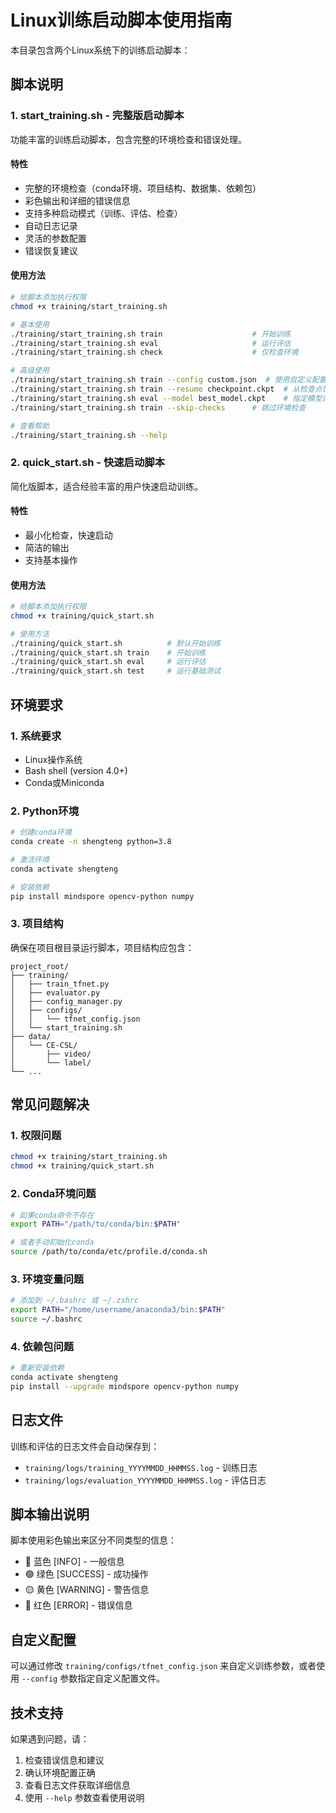 # Linux训练启动脚本使用指南

本目录包含两个Linux系统下的训练启动脚本：

## 脚本说明

### 1. start_training.sh - 完整版启动脚本

功能丰富的训练启动脚本，包含完整的环境检查和错误处理。

#### 特性
- 完整的环境检查（conda环境、项目结构、数据集、依赖包）
- 彩色输出和详细的错误信息
- 支持多种启动模式（训练、评估、检查）
- 自动日志记录
- 灵活的参数配置
- 错误恢复建议

#### 使用方法

```bash
# 给脚本添加执行权限
chmod +x training/start_training.sh

# 基本使用
./training/start_training.sh train                    # 开始训练
./training/start_training.sh eval                     # 运行评估
./training/start_training.sh check                    # 仅检查环境

# 高级使用
./training/start_training.sh train --config custom.json  # 使用自定义配置
./training/start_training.sh train --resume checkpoint.ckpt  # 从检查点恢复
./training/start_training.sh eval --model best_model.ckpt    # 指定模型评估
./training/start_training.sh train --skip-checks      # 跳过环境检查

# 查看帮助
./training/start_training.sh --help
```

### 2. quick_start.sh - 快速启动脚本

简化版脚本，适合经验丰富的用户快速启动训练。

#### 特性
- 最小化检查，快速启动
- 简洁的输出
- 支持基本操作

#### 使用方法

```bash
# 给脚本添加执行权限
chmod +x training/quick_start.sh

# 使用方法
./training/quick_start.sh          # 默认开始训练
./training/quick_start.sh train    # 开始训练
./training/quick_start.sh eval     # 运行评估
./training/quick_start.sh test     # 运行基础测试
```

## 环境要求

### 1. 系统要求
- Linux操作系统
- Bash shell (version 4.0+)
- Conda或Miniconda

### 2. Python环境
```bash
# 创建conda环境
conda create -n shengteng python=3.8

# 激活环境
conda activate shengteng

# 安装依赖
pip install mindspore opencv-python numpy
```

### 3. 项目结构
确保在项目根目录运行脚本，项目结构应包含：
```
project_root/
├── training/
│   ├── train_tfnet.py
│   ├── evaluator.py
│   ├── config_manager.py
│   ├── configs/
│   │   └── tfnet_config.json
│   └── start_training.sh
├── data/
│   └── CE-CSL/
│       ├── video/
│       └── label/
└── ...
```

## 常见问题解决

### 1. 权限问题
```bash
chmod +x training/start_training.sh
chmod +x training/quick_start.sh
```

### 2. Conda环境问题
```bash
# 如果conda命令不存在
export PATH="/path/to/conda/bin:$PATH"

# 或者手动初始化conda
source /path/to/conda/etc/profile.d/conda.sh
```

### 3. 环境变量问题
```bash
# 添加到 ~/.bashrc 或 ~/.zshrc
export PATH="/home/username/anaconda3/bin:$PATH"
source ~/.bashrc
```

### 4. 依赖包问题
```bash
# 重新安装依赖
conda activate shengteng
pip install --upgrade mindspore opencv-python numpy
```

## 日志文件

训练和评估的日志文件会自动保存到：
- `training/logs/training_YYYYMMDD_HHMMSS.log` - 训练日志
- `training/logs/evaluation_YYYYMMDD_HHMMSS.log` - 评估日志

## 脚本输出说明

脚本使用彩色输出来区分不同类型的信息：
- 🔵 蓝色 [INFO] - 一般信息
- 🟢 绿色 [SUCCESS] - 成功操作
- 🟡 黄色 [WARNING] - 警告信息
- 🔴 红色 [ERROR] - 错误信息

## 自定义配置

可以通过修改 `training/configs/tfnet_config.json` 来自定义训练参数，或者使用 `--config` 参数指定自定义配置文件。

## 技术支持

如果遇到问题，请：
1. 检查错误信息和建议
2. 确认环境配置正确
3. 查看日志文件获取详细信息
4. 使用 `--help` 参数查看使用说明
